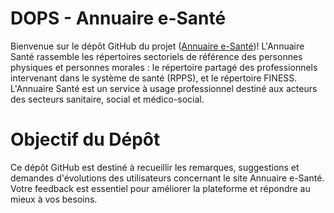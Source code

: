 # DOPS - Annuaire e-Santé

Bienvenue sur le dépôt GitHub du projet ([Annuaire e-Santé](https://annuaire.esante.gouv.fr))! L'Annuaire Santé rassemble les répertoires sectoriels de référence des personnes physiques et personnes morales : le répertoire partagé des professionnels intervenant dans le système de santé (RPPS), et le répertoire FINESS. L'Annuaire Santé est un service à usage professionnel destiné aux acteurs des secteurs sanitaire, social et médico-social.

# Objectif du Dépôt
Ce dépôt GitHub est destiné à recueillir les remarques, suggestions et demandes d'évolutions des utilisateurs concernant le site Annuaire e-Santé. Votre feedback est essentiel pour améliorer la plateforme et répondre au mieux à vos besoins.